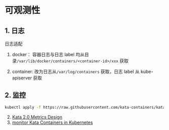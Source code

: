 # 可观测性

## 1. 日志
日志适配

1. docker：
容器日志与日志 label 均从目录`/var/lib/docker/containers/<container-id>/xxx` 获取

2. container:
改为日志从`/var/log/containers` 获取，日志 label 从 kube-apiserver 获取

## 2. 监控

```bash
kubectl apply -f https://raw.githubusercontent.com/kata-containers/kata-containers/main/docs/how-to/data/kata-monitor-daemonset.yml
```
2. [Kata 2.0 Metrics Design](https://github.com/kata-containers/kata-containers/blob/main/docs/design/kata-2-0-metrics.md)
3. [monitor Kata Containers in Kubernetes](https://github.com/kata-containers/kata-containers/blob/main/docs/how-to/how-to-set-prometheus-in-k8s.md)